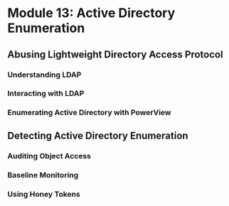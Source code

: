 # Module 13: Active Directory Enumeration

## Abusing Lightweight Directory Access Protocol

### Understanding LDAP



### Interacting with LDAP



### Enumerating Active Directory with PowerView



## Detecting Active Directory Enumeration

### Auditing Object Access



### Baseline Monitoring



### Using Honey Tokens


